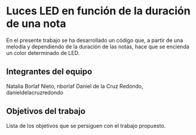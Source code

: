 # Luces LED en función de la duración de una nota

En el presente trabajo se ha desarrollado un código que, a partir de una melodía y dependiendo de la duración de las notas, hace que se encienda un color determinado de LED.

## Integrantes del equipo

Natalia Borlaf Nieto, nborlaf
Daniel de la Cruz Redondo, danieldelacruzredondo

## Objetivos del trabajo

Lista de los objetivos que se persiguen con el trabajo propuesto.
